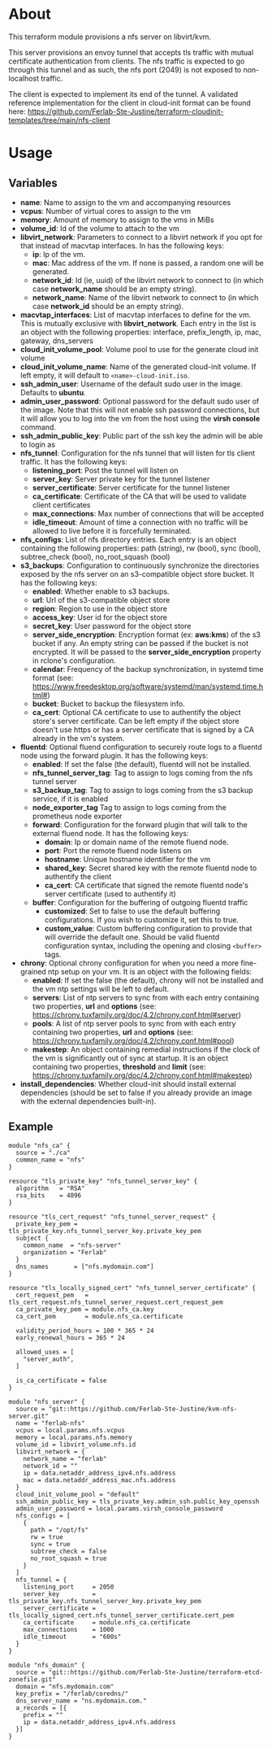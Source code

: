 # About

This terraform module provisions a nfs server on libvirt/kvm.

This server provisions an envoy tunnel that accepts tls traffic with mutual certificate authentication from clients. The nfs traffic is expected to go through this tunnel and as such, the nfs port (2049) is not exposed to non-localhost traffic.

The client is expected to implement its end of the tunnel. A validated reference implementation for the client in cloud-init format can be found here: https://github.com/Ferlab-Ste-Justine/terraform-cloudinit-templates/tree/main/nfs-client

# Usage

## Variables

- **name**: Name to assign to the vm and accompanying resources
- **vcpus**: Number of virtual cores to assign to the vm
- **memory**: Amount of memory to assign to the vms in MiBs
- **volume_id**: Id of the volume to attach to the vm
- **libvirt_network**: Parameters to connect to a libvirt network if you opt for that instead of macvtap interfaces. In has the following keys:
  - **ip**: Ip of the vm.
  - **mac**: Mac address of the vm. If none is passed, a random one will be generated.
  - **network_id**: Id (ie, uuid) of the libvirt network to connect to (in which case **network_name** should be an empty string).
  - **network_name**: Name of the libvirt network to connect to (in which case **network_id** should be an empty string).
- **macvtap_interfaces**: List of macvtap interfaces to define for the vm. This is mutually exclusive with **libvirt_network**. Each entry in the list is an object with the following properties: interface, prefix_length, ip, mac, gateway, dns_servers
- **cloud_init_volume_pool**: Volume pool to use for the generate cloud init volume
- **cloud_init_volume_name**: Name of the generated cloud-init volume. If left empty, it will default to ```<name>-cloud-init.iso```.
- **ssh_admin_user**: Username of the default sudo user in the image. Defaults to **ubuntu**.
- **admin_user_password**: Optional password for the default sudo user of the image. Note that this will not enable ssh password connections, but it will allow you to log into the vm from the host using the **virsh console** command.
- **ssh_admin_public_key**: Public part of the ssh key the admin will be able to login as
- **nfs_tunnel**: Configuration for the nfs tunnel that will listen for tls client traffic. It has the following keys:
  - **listening_port**: Post the tunnel will listen on
  - **server_key**: Server private key for the tunnel listener
  - **server_certificate**: Server certificate for the tunnel listener
  - **ca_certificate**: Certificate of the CA that will be used to validate client certificates
  - **max_connections**: Max number of connections that will be accepted
  - **idle_timeout**: Amount of time a connection with no traffic will be allowed to live before it is forcefully terminated.
- **nfs_configs**: List of nfs directory entries. Each entry is an object containing the following properties: path (string), rw (bool), sync (bool), subtree_check (bool), no_root_squash (bool)
- **s3_backups**: Configuration to continuously synchronize the directories exposed by the nfs server on an s3-compatible object store bucket. It has the following keys:
  - **enabled**: Whether enable to s3 backups.
  - **url**: Url of the s3-compatible object store
  - **region**: Region to use in the object store
  - **access_key**: User id for the object store
  - **secret_key**: User password for the object store
  - **server_side_encryption**: Encryption format (ex: **aws:kms**) of the s3 bucket if any. An empty string can be passed if the bucket is not encrypted. It will be passed to the **server_side_encryption** property in rclone's configuration.
  - **calendar**: Frequency of the backup synchronization, in systemd time format (see: https://www.freedesktop.org/software/systemd/man/systemd.time.html#)
  - **bucket**: Bucket to backup the filesystem info. 
  - **ca_cert**: Optional CA certificate to use to authentify the object store's server certificate. Can be left empty if the object store doesn't use https or has a server certificate that is signed by a CA already in the vm's system.
- **fluentd**: Optional fluend configuration to securely route logs to a fluentd node using the forward plugin. It has the following keys:
  - **enabled**: If set the false (the default), fluentd will not be installed.
  - **nfs_tunnel_server_tag**: Tag to assign to logs coming from the nfs tunnel server
  - **s3_backup_tag**: Tag to assign to logs coming from the s3 backup service, if it is enabled
  - **node_exporter_tag** Tag to assign to logs coming from the prometheus node exporter
  - **forward**: Configuration for the forward plugin that will talk to the external fluend node. It has the following keys:
    - **domain**: Ip or domain name of the remote fluend node.
    - **port**: Port the remote fluend node listens on
    - **hostname**: Unique hostname identifier for the vm
    - **shared_key**: Secret shared key with the remote fluentd node to authentify the client
    - **ca_cert**: CA certificate that signed the remote fluentd node's server certificate (used to authentify it)
  - **buffer**: Configuration for the buffering of outgoing fluentd traffic
    - **customized**: Set to false to use the default buffering configurations. If you wish to customize it, set this to true.
    - **custom_value**: Custom buffering configuration to provide that will override the default one. Should be valid fluentd configuration syntax, including the opening and closing ```<buffer>``` tags.
- **chrony**: Optional chrony configuration for when you need a more fine-grained ntp setup on your vm. It is an object with the following fields:
  - **enabled**: If set the false (the default), chrony will not be installed and the vm ntp settings will be left to default.
  - **servers**: List of ntp servers to sync from with each entry containing two properties, **url** and **options** (see: https://chrony.tuxfamily.org/doc/4.2/chrony.conf.html#server)
  - **pools**: A list of ntp server pools to sync from with each entry containing two properties, **url** and **options** (see: https://chrony.tuxfamily.org/doc/4.2/chrony.conf.html#pool)
  - **makestep**: An object containing remedial instructions if the clock of the vm is significantly out of sync at startup. It is an object containing two properties, **threshold** and **limit** (see: https://chrony.tuxfamily.org/doc/4.2/chrony.conf.html#makestep)
- **install_dependencies**: Whether cloud-init should install external dependencies (should be set to false if you already provide an image with the external dependencies built-in).

## Example

```
module "nfs_ca" {
  source = "./ca"
  common_name = "nfs"
}

resource "tls_private_key" "nfs_tunnel_server_key" {
  algorithm   = "RSA"
  rsa_bits    = 4096
}

resource "tls_cert_request" "nfs_tunnel_server_request" {
  private_key_pem = tls_private_key.nfs_tunnel_server_key.private_key_pem
  subject {
    common_name  = "nfs-server"
    organization = "Ferlab"
  }
  dns_names       = ["nfs.mydomain.com"]
}

resource "tls_locally_signed_cert" "nfs_tunnel_server_certificate" {
  cert_request_pem   = tls_cert_request.nfs_tunnel_server_request.cert_request_pem
  ca_private_key_pem = module.nfs_ca.key
  ca_cert_pem        = module.nfs_ca.certificate

  validity_period_hours = 100 * 365 * 24
  early_renewal_hours = 365 * 24

  allowed_uses = [
    "server_auth",
  ]

  is_ca_certificate = false
}

module "nfs_server" {
  source = "git::https://github.com/Ferlab-Ste-Justine/kvm-nfs-server.git"
  name = "ferlab-nfs"
  vcpus = local.params.nfs.vcpus
  memory = local.params.nfs.memory
  volume_id = libvirt_volume.nfs.id
  libvirt_network = {
    network_name = "ferlab"
    network_id = ""
    ip = data.netaddr_address_ipv4.nfs.address
    mac = data.netaddr_address_mac.nfs.address
  }
  cloud_init_volume_pool = "default"
  ssh_admin_public_key = tls_private_key.admin_ssh.public_key_openssh
  admin_user_password = local.params.virsh_console_password
  nfs_configs = [
    {
      path = "/opt/fs"
      rw = true
      sync = true
      subtree_check = false
      no_root_squash = true
    }
  ]
  nfs_tunnel = {
    listening_port     = 2050
    server_key         = tls_private_key.nfs_tunnel_server_key.private_key_pem
    server_certificate = tls_locally_signed_cert.nfs_tunnel_server_certificate.cert_pem
    ca_certificate     = module.nfs_ca.certificate
    max_connections    = 1000
    idle_timeout       = "600s"
  }
}

module "nfs_domain" {
  source = "git::https://github.com/Ferlab-Ste-Justine/terraform-etcd-zonefile.git"
  domain = "nfs.mydomain.com"
  key_prefix = "/ferlab/coredns/"
  dns_server_name = "ns.mydomain.com."
  a_records = [{
    prefix = ""
    ip = data.netaddr_address_ipv4.nfs.address
  }]
}
```